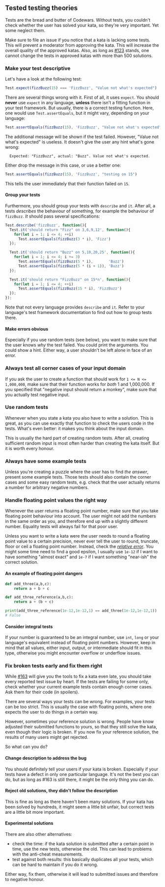 Tested testing theories
------------------------

Tests are the bread and butter of Codewars. Without tests, you couldn't
check whether the user has solved your kata, so they're very important. Yet
some neglect them.

Make sure to file an issue if you notice that a kata is lacking some tests.
This will prevent a moderator from approving the kata. This will increase the
overall quality of the approved katas. Also, as long as [#123] stands, one
cannot change the tests in approved katas with more than 500 solutions.

 [#123]: https://github.com/Codewars/codewars.com/issues/123


### Make your test descriptive

Let's have a look at the following test:

```javascript
Test.expect(fizzBuzz(15) === 'FizzBuzz', "Value not what's expected")
```
There are several things wrong with it. First of all, it uses `expect`. You
should __never__ use `expect` in any language, __unless__ there isn't a fitting
function in your test framework. But usually, there is a correct testing
function. Here, one would use `Test.assertEquals`, but it might vary, depending
on your language:

```javascript
Test.assertEquals(fizzBuzz(15), 'FizzBuzz', "Value not what's expected")
```

The additional message will be shown if the test failed. However, "Value not
what's expected" is useless. It doesn't give the user any hint what's gone
wrong:

```
  Expected: "FizzBuzz", actual: "Buzz". Value not what's expected.
```
Either drop the message in this case, or use a better one:

```javascript
Test.assertEquals(fizzBuzz(15), 'FizzBuzz', "testing on 15")
```
This tells the user immediately that their function failed on `15`.

#### Group your tests

Furthermore, you should group your tests with `describe` and `it`. After all,
a tests _describes_ the behaviour of something, for example the behaviour
of `fizzBuzz`. _It_ should pass several specifications:

```javascript
Test.describe('fizzBuzz', function(){
  Test.it('should return "Fizz" on 3,6,9,12', function(){
    for(let i = 1; i <= 4; ++i)
      Test.assertEquals(fizzBuzz(3 * i), 'Fizz')
  });

  Test.it('should return "Buzz" on 5,10,20,25', function(){
    for(let i = 1; i <= 4; i += 3)
      Test.assertEquals(fizzBuzz(5 * i),       'Buzz')
      Test.assertEquals(fizzBuzz(5 * (i + 1)), 'Buzz')
  });

  Test.it('should return "FizzBuzz" on 15*n', function(){
    for(let i = 1; i <= 4; ++i)
      Test.assertEquals(fizzBuzz(15 * i), 'FizzBuzz')
  });
});
```
Note that not every language provides `describe` and `it`. Refer to your
language's test framework documentation to find out how to group tests there.

#### Make errors obvious

Especially if you use random tests (see below), you want to make sure that the
user knows _why_ the test failed. You could print the arguments. You could
show a hint. Either way, a user shouldn't be left alone in face of an error.

### Always test all corner cases of your input domain

If you ask the user to create a function that should work for
`1 <= N <=  1,000,000`, make sure that their function works for *both* 1 and
1,000,000. If you specified that "negative input should return a monkey",
make sure that you actually test negative input.

### Use random tests

Whenever when you state a kata you also have to write a solution. This is
great, as you can use exactly that function to check the users code
in the tests. What's even better: it makes you think
about the input domain.

This is usually the hard part of creating random tests. After all, creating
sufficient random input is most often harder than creating the kata itself.
But it is worth every honour.

### Always have some example tests

Unless you're creating a puzzle where the user has to find *the answer*,
present some example tests. Those tests should also contain the corner
cases and some easy random tests, e.g. check that the user actually returns
a number for arbitrary negative numbers.

### Handle floating point values the right way

Whenever the user returns a floating point number, make sure that you take
floating point behaviour into account. The user might not add the numbers
in the same order as you, and therefore end up with a slightly different
number. Equality tests will always fail for that poor user.

Unless you want to write a kata were the user needs to round a floating
point value to a certain precision, never ever tell the user to round,
truncate, floor or ceil a floating point number. Instead, check the
[*relative error*](https://en.wikipedia.org/wiki/Approximation_error). You
might some time need to find a good epsilon, I usually use `1e-12` if I
want to have something "almost exact" and `1e-7` if I want something
"near-ish" the correct solution.

#### An example of floating point dangers

```python
def add_three(a,b,c):
    return a + b + c

def add_three_reference(a,b,c):
    return a + (b + c)

print(add_three_reference(1e-12,1e-12,1) == add_three(1e-12,1e-12,1))
# False
```

#### Consider integral tests

If your number is guaranteed to be an integral number, use `int`, `long`
or your language's equivalent instead of floating point numbers. However, keep
in mind that all values, either input, output, or intermediate should fit in
this type, otherwise you might encounter overflow or underflow issues.

### Fix broken tests early and fix them right

While [#163](https://github.com/Codewars/codewars.com/issues/163) will give you
the tools to fix a kata even late, you should take every reported test issue by
heart. If the tests are failing for some only, check whether your current
example tests contain enough corner cases. Ask them for their code
(in spoilers).

There are several ways your tests can be wrong. For examples, your tests can be
too strict. This is usually the case with floating points, where one expects the
user to do things in a certain way.

However, sometimes your reference solution is wrong. People have know adjusted
their submitted functions to yours, so that they still solve the kata, even
though their logic is broken. If you now fix your reference solution, the
results of many users might get rejected.

So what can you do?

#### Change description to address the bug
You should definitely tell your users if your kata is broken. Especially if your
tests have a defect in only one particular language. It's not the best you can
do, but as long as #163 is still there, it might be the only thing you can do.

#### Reject old solutions, they didn't follow the description
This is fine as long as there haven't been many solutions. If your kata has been
solved by hundreds, it might seem a little bit unfair, but correct tests are
a little bit more important.

#### Experimental solutions
There are also other alternatives:

- check the time: if the kata solution is submitted after a certain point in
time, use the new tests, otherwise the old. This can lead to problems with
the anti-cheat measurements.
- test against both results: this basically duplicates all your tests, which
  can be hard to maintain if you do it wrong.

Either way, fix them, otherwise it will lead to submitted issues and therefore
to negative honour.
